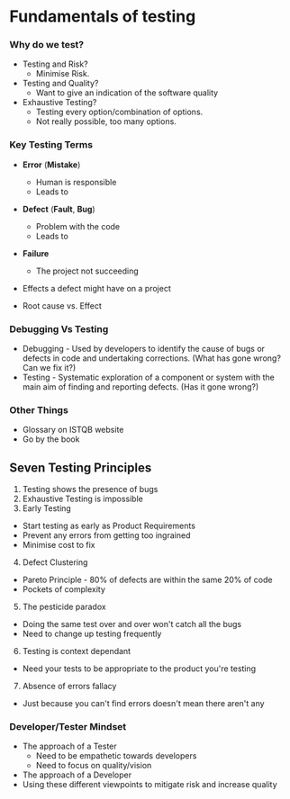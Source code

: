 # Fundamentals of testing

### Why do we test?
* Testing and Risk?
  * Minimise Risk.
* Testing and Quality?
  * Want to give an indication of the software quality
* Exhaustive Testing?
  * Testing every option/combination of options.
  * Not really possible, too many options.

### Key Testing Terms
* **Error** (**Mistake**)
  * Human is responsible
  * Leads to
* **Defect** (**Fault**, **Bug**)
  * Problem with the code
  * Leads to
* **Failure**
  * The project not succeeding


* Effects a defect might have on a project
* Root cause vs. Effect

### Debugging Vs Testing
* Debugging - Used by developers to identify the cause of bugs or defects in code and undertaking corrections. (What has gone wrong? Can we fix it?)
* Testing - Systematic exploration of a component or system with the main aim of finding and reporting defects. (Has it gone wrong?)

### Other Things
* Glossary on ISTQB website
* Go by the book

## Seven Testing Principles
1. Testing shows the presence of bugs
2. Exhaustive Testing is impossible
3. Early Testing
  * Start testing as early as Product Requirements
  * Prevent any errors from getting too ingrained
  * Minimise cost to fix
4. Defect Clustering
  * Pareto Principle - 80% of defects are within the same 20% of code
  * Pockets of complexity
5. The pesticide paradox
  * Doing the same test over and over won't catch all the bugs
  * Need to change up testing frequently
6. Testing is context dependant
  * Need your tests to be appropriate to the product you're testing
7. Absence of errors fallacy
  * Just because you can't find errors doesn't mean there aren't any

### Developer/Tester Mindset
* The approach of a Tester
  * Need to be empathetic towards developers
  * Need to focus on quality/vision
* The approach of a Developer
* Using these different viewpoints to mitigate risk and increase quality
